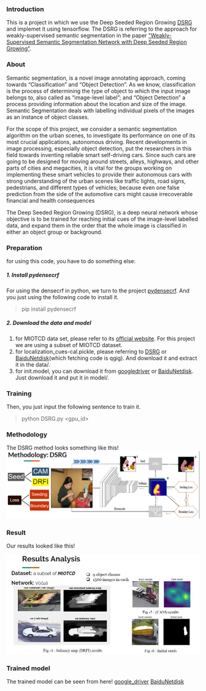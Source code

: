 ### Introduction

This is a project in which we use the Deep Seeded Region Growing [DSRG](https://github.com/speedinghzl/DSRG) and implemet it using tensorflow. The DSRG is referring to the approach for weakly-supervised semantic segmentation in the paper ["Weakly-Supervised Semantic Segmentation Network with Deep Seeded Region Growing"](https://github.com/speedinghzl/DSRG). 

### About 

Semantic segmentation, is a novel image annotating approach, coming towards “Classification” and “Object Detection”. As we know, classification is the process of determining the type of object to which the input image belongs to, also called as “image-level label”; and “Object Detection” a process providing information about the location and size of the image. Semantic Segmentation deals with labelling individual pixels of the images as an instance of object classes.

For the scope of this project, we consider a semantic segmentation algorithm on the urban scenes, to investigate its performance on one of its most crucial applications, autonomous driving. Recent developments in image processing, especially object detection, put the researchers in this field towards inventing reliable smart self-driving cars. Since such cars are going to be designed for moving around streets, alleys, highways, and other parts of cities and megacities, it is vital for the groups working on implementing these smart vehicles to provide their autonomous cars with strong understanding of the urban scenes like traffic lights, road signs, pedestrians, and different types of vehicles; because even one false prediction from the side of the automotive cars might cause irrecoverable financial and health consequences

The Deep Seeded Region Growing (DSRG), is a deep neural network whose objective is to be trained for reaching initial cues of the image-level labelled data, and expand them in the order that the whole image is classified in either an object group or background.


### Preparation

for using this code, you have to do something else:

##### 1. Install pydensecrf

For using the densecrf in python, we turn to the project [pydensecrf](https://github.com/lucasb-eyer/pydensecrf). And you just using the following code to install it.

> pip install pydensecrf

##### 2. Download the data and model

1. for MIOTCD data set, please refer to its [official website](http://podoce.dinf.usherbrooke.ca/challenge/dataset/). For this project we are using a subset of MIOTCD dataset.
2. for localization_cues-cal.pickle, please referring to [DSRG](https://github.com/speedinghzl/DSRG) or [BaiduNetdisk](https://pan.baidu.com/s/14a94qw4nBulqqKHLMbQGUg)(which fetching code is qgig). And download it and extract it in the data/.
3. for init.model, you can download it from [googledriver](https://drive.google.com/file/d/1kxDguwRaIDm5WS6JTNzi8GO-HqKJqKnm/view) or [BaiduNetdisk](https://pan.baidu.com/s/1Q1wmAX7Do9jvvLMt3_8tFw). Just download it and put it in model/.

### Training

Then, you just input the following sentence to train it.

> python DSRG.py <gpu_id>
### Methodology 
The DSRG method looks something like this!
![DSRG Methodology](DSRG.JPG)    

### Result

Our results looked like this!

![Results](Result.JPG)

### Trained model
The trained model can be seen from here!
[google_driver](https://drive.google.com/open?id=1hlSl1EaDKWA00hvd6Ar0xDZ9uOZ7HKYu)
[BaiduNetdisk](https://pan.baidu.com/s/1vITyeBR5kxaGcOF0BHGkJA)

